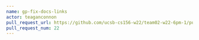 ```yaml
---
name: gp-fix-docs-links
actor: teaganconnon
pull_request_url: https://github.com/ucsb-cs156-w22/team02-w22-6pm-1/pull/22
pull_request_num: 22
---
```

